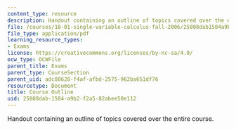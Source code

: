 ```yaml
---
content_type: resource
description: Handout containing an outline of topics covered over the entire course.
file: /courses/18-01-single-variable-calculus-fall-2006/25808dab1504a9b2f2a582abee50e112_schedulef06.pdf
file_type: application/pdf
learning_resource_types:
- Exams
license: https://creativecommons.org/licenses/by-nc-sa/4.0/
ocw_type: OCWFile
parent_title: Exams
parent_type: CourseSection
parent_uid: adc88628-f4af-afbd-2575-962ba651df76
resourcetype: Document
title: Course Outline
uid: 25808dab-1504-a9b2-f2a5-82abee50e112
---
```

Handout containing an outline of topics covered over the entire course.